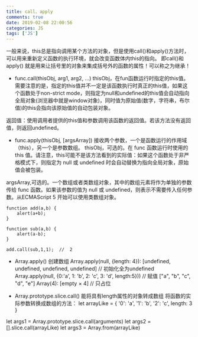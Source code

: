 ```yaml
---
title: call、apply
comments: true
date: 2019-02-08 22:00:56
categories: JS
tags: ['JS']
---
```


一般来说，this总是指向调用某个方法的对象，但是使用call()和apply()方法时，可以用来重新定义函数的执行环境，就会改变函数体内this的指向。
即call()和apply() 就是用来让括号里的对象来集成括号外的函数的属性！可以称之为继承！ 


* func.call(thisObj, arg1, arg2, ...)
thisObj，在fun函数运行时指定的this值。需要注意的是，指定的this值并不一定是该函数执行时真正的this值，如果这个函数处于non-strict mode，则指定为null和undefined的this值会自动指向全局对象(浏览器中就是window对象)，同时值为原始值(数字，字符串，布尔值)的this会指向该原始值的自动包装对象。

返回值：使用调用者提供的this值和参数调用该函数的返回值。若该方法没有返回值，则返回undefined。


* func.apply(thisObj, [argsArray])
接收两个参数，一个是函数运行的作用域（this），另一个是参数数组。
thisObj，可选的。在 func 函数运行时使用的 this 值。请注意，this可能不是该方法看到的实际值：如果这个函数处于非严格模式下，则指定为 null 或 undefined 时会自动替换为指向全局对象，原始值会被包装。

argsArray,可选的。一个数组或者类数组对象，其中的数组元素将作为单独的参数传给 func 函数。如果该参数的值为 null 或  undefined，则表示不需要传入任何参数。从ECMAScript 5 开始可以使用类数组对象。


```
function add(a,b) {  
    alert(a+b);  
}  

function sub(a,b) {  
    alert(a-b);  
}  

add.call(sub,1,1);  //  2
 ```


* Array.apply() 创建数组
Array.apply(null, {length: 4}): [undefined, undefined, undefined, undefined] // 初始化全为undefined
Array.apply(null, {0:'a', 1: 'b', 2: 'c', 3: 'd', length:5}))  // 赋值 ["a", "b", "c", "d", "e"]
Array(4): [empty × 4] // 只占位


 * Array.prototype.slice.call() 能将具有length属性的对象转成数组
 将函数的实际参数转换成数组的方法：
 let arrayLike = {
    '0': 'a',
    '1': 'b',
    '2': 'c',
    length: 3
}

 let args1 = Array.prototype.slice.call(arguments)
 let args2 = [].slice.call(arrayLike)
 let args3 = Array.from(arrayLike)



